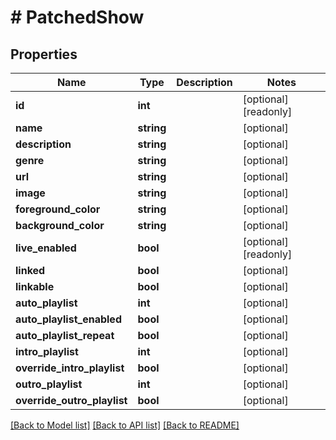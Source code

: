 # # PatchedShow

## Properties

Name | Type | Description | Notes
------------ | ------------- | ------------- | -------------
**id** | **int** |  | [optional] [readonly]
**name** | **string** |  | [optional]
**description** | **string** |  | [optional]
**genre** | **string** |  | [optional]
**url** | **string** |  | [optional]
**image** | **string** |  | [optional]
**foreground_color** | **string** |  | [optional]
**background_color** | **string** |  | [optional]
**live_enabled** | **bool** |  | [optional] [readonly]
**linked** | **bool** |  | [optional]
**linkable** | **bool** |  | [optional]
**auto_playlist** | **int** |  | [optional]
**auto_playlist_enabled** | **bool** |  | [optional]
**auto_playlist_repeat** | **bool** |  | [optional]
**intro_playlist** | **int** |  | [optional]
**override_intro_playlist** | **bool** |  | [optional]
**outro_playlist** | **int** |  | [optional]
**override_outro_playlist** | **bool** |  | [optional]

[[Back to Model list]](../../README.md#models) [[Back to API list]](../../README.md#endpoints) [[Back to README]](../../README.md)
